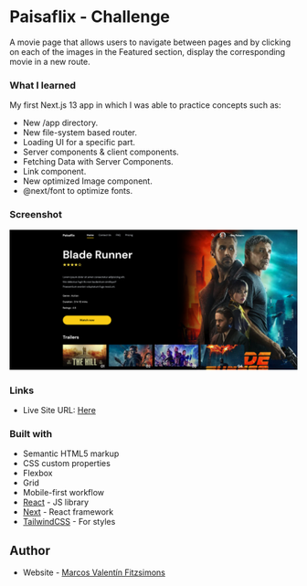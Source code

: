 # Paisaflix - Challenge

A movie page that allows users to navigate between pages and by clicking on each of the images in the Featured section, display the corresponding movie in a new route.

### What I learned

My first Next.js 13 app in which I was able to practice concepts such as:

- New /app directory.
- New file-system based router.
- Loading UI for a specific part.
- Server components & client components.
- Fetching Data with Server Components.
- Link component.
- New optimized Image component.
- @next/font to optimize fonts.

### Screenshot

![](./public/screenshot-p.png)

### Links

- Live Site URL: [Here](https://paisaflix-challenge.vercel.app/)

### Built with

- Semantic HTML5 markup
- CSS custom properties
- Flexbox
- Grid
- Mobile-first workflow
- [React](https://reactjs.org/) - JS library
- [Next](https://beta.nextjs.org/docs) - React framework
- [TailwindCSS](https://tailwindcss.com/) - For styles

## Author

- Website - [Marcos Valentín Fitzsimons](https://marcosfitzsimons-portfolio.vercel.app/)
